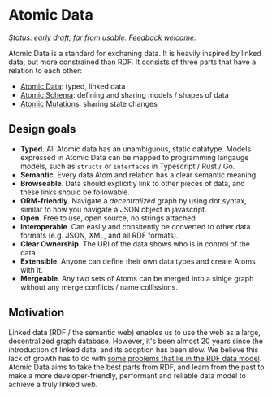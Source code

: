 # Atomic Data

_Status: early draft, far from usable. [Feedback welcome](https://github.com/ontola/atomic-data)._

Atomic Data is a standard for exchaning data.
It is heavily inspired by linked data, but more constrained than RDF.
It consists of three parts that have a relation to each other:

- [Atomic Data](atomic-data.md): typed, linked data
- [Atomic Schema](atomic-schema.md): defining and sharing models / shapes of data
- [Atomic Mutations](atomic-mutations.md): sharing state changes

## Design goals

* **Typed**. All Atomic data has an unambiguous, static datatype. Models expressed in Atomic Data can be mapped to programming langauge models, such as `structs` or `interfaces` in Typescript / Rust / Go.
* **Semantic**. Every data Atom and relation has a clear semantic meaning.
* **Browseable**. Data should explicitly link to other pieces of data, and these links should be followable.
* **ORM-friendly**. Navigate a _decentralized_ graph by using dot.syntax, similar to how you navigate a JSON object in javascript.
* **Open**. Free to use, open source, no strings attached.
* **Interoperable**. Can easily and consitently be converted to other data formats (e.g. JSON, XML, and all RDF formats).
* **Clear Ownership**. The URI of the data shows who is in control of the data
* **Extensible**. Anyone can define their own data types and create Atoms with it.
* **Mergeable**. Any two sets of Atoms can be merged into a sinlge graph without any merge conflicts / name collissions.

## Motivation

Linked data (RDF / the semantic web) enables us to use the web as a large, decentralized graph database.
However, it's been almost 20 years since the introduction of linked data, and its adoption has been slow.
We believe this lack of growth has to do with [some problems that lie in the RDF data model](rdf.md#Why-these-changes).
Atomic Data aims to take the best parts from RDF, and learn from the past to make a more developer-friendly, performant and reliable data model to achieve a truly linked web.
